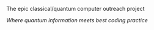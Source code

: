 The epic classical/quantum computer outreach project

*Where quantum information meets best coding practice*